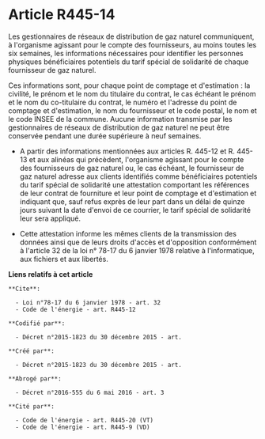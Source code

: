 # Article R445-14

Les gestionnaires de réseaux de distribution de gaz naturel communiquent, à l'organisme agissant pour le compte des
fournisseurs, au moins toutes les six semaines, les informations nécessaires pour identifier les personnes physiques
bénéficiaires potentiels du tarif spécial de solidarité de chaque fournisseur de gaz naturel. 

Ces informations sont, pour chaque point de comptage et d'estimation : la civilité, le prénom et le nom du titulaire du
contrat, le cas échéant le prénom et le nom du co-titulaire du contrat, le numéro et l'adresse du point de comptage et
d'estimation, le nom du fournisseur et le code postal, le nom et le code INSEE de la commune. Aucune information transmise
par les gestionnaires de réseaux de distribution de gaz naturel ne peut être conservée pendant une durée supérieure à neuf
semaines.

- A partir des informations mentionnées aux articles R. 445-12 et R. 445-13 et aux alinéas qui précèdent, l'organisme
agissant pour le compte des fournisseurs de gaz naturel ou, le cas échéant, le fournisseur de gaz naturel adresse aux clients
identifiés comme bénéficiaires potentiels du tarif spécial de solidarité une attestation comportant les références de leur
contrat de fourniture et leur point de comptage et d'estimation et indiquant que, sauf refus exprès de leur part dans un
délai de quinze jours suivant la date d'envoi de ce courrier, le tarif spécial de solidarité leur sera appliqué.

- Cette attestation informe les mêmes clients de la transmission des données ainsi que de leurs droits d'accès et
d'opposition conformément à l'article 32 de la loi n° 78-17 du 6 janvier 1978 relative à l'informatique, aux fichiers et aux
libertés.

**Liens relatifs à cet article**

	**Cite**:

	  - Loi n°78-17 du 6 janvier 1978 - art. 32
	  - Code de l'énergie - art. R445-12

	**Codifié par**:

	  - Décret n°2015-1823 du 30 décembre 2015 - art.

	**Créé par**:

	  - Décret n°2015-1823 du 30 décembre 2015 - art.

	**Abrogé par**:

	  - Décret n°2016-555 du 6 mai 2016 - art. 3

	**Cité par**:

	  - Code de l'énergie - art. R445-20 (VT)
	  - Code de l'énergie - art. R445-9 (VD)
